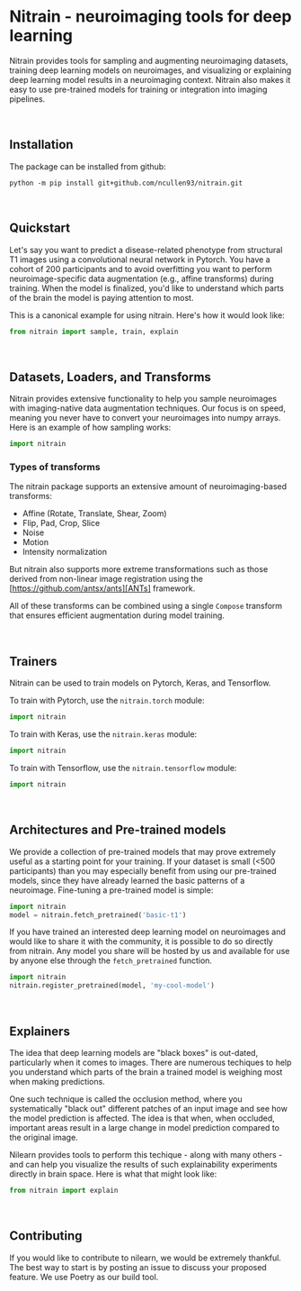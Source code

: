 # Nitrain - neuroimaging tools for deep learning

Nitrain provides tools for sampling and augmenting neuroimaging datasets, training deep learning models on neuroimages, and visualizing or explaining deep learning model results in a neuroimaging context. Nitrain also makes it easy to use pre-trained models for training or integration into imaging pipelines.

<br />

## Installation

The package can be installed from github:

```
python -m pip install git+github.com/ncullen93/nitrain.git
```

<br />

## Quickstart

Let's say you want to predict a disease-related phenotype from structural T1 images using a convolutional neural network in Pytorch. You have a cohort of 200 participants and to avoid overfitting you want to perform neuroimage-specific data augmentation (e.g., affine transforms) during training. When the model is finalized, you'd like to understand which parts of the brain the model is paying attention to most.

This is a canonical example for using nitrain. Here's how it would look like:

```python
from nitrain import sample, train, explain

```

<br />

## Datasets, Loaders, and Transforms

Nitrain provides extensive functionality to help you sample neuroimages with imaging-native data augmentation techniques. Our focus is on speed, meaning you never have to convert your neuroimages into numpy arrays. Here is an example of how sampling works:

```python
import nitrain

```

### Types of transforms

The nitrain package supports an extensive amount of neuroimaging-based transforms:

- Affine (Rotate, Translate, Shear, Zoom)
- Flip, Pad, Crop, Slice
- Noise
- Motion
- Intensity normalization

But nitrain also supports more extreme transformations such as those derived from non-linear image registration using the [https://github.com/antsx/ants][ANTs] framework.

All of these transforms can be combined using a single `Compose` transform that ensures efficient augmentation during model training.

<br />

## Trainers

Nitrain can be used to train models on Pytorch, Keras, and Tensorflow.

To train with Pytorch, use the `nitrain.torch` module:

```python
import nitrain
```

To train with Keras, use the `nitrain.keras` module:

```python
import nitrain
```

To train with Tensorflow, use the `nitrain.tensorflow` module:

```python
import nitrain
```

<br />

## Architectures and Pre-trained models

We provide a collection of pre-trained models that may prove extremely useful as a starting point for your training. If your dataset is small (<500 participants) than you may especially benefit from using our pre-trained models, since they have already learned the basic patterns of a neuroimage. Fine-tuning a pre-trained model is simple:

```python
import nitrain
model = nitrain.fetch_pretrained('basic-t1')
```

If you have trained an interested deep learning model on neuroimages and would like to share it with the community, it is possible to do so directly from nitrain. Any model you share will be hosted by us and available for use by anyone else through the `fetch_pretrained` function.

```python
import nitrain
nitrain.register_pretrained(model, 'my-cool-model')
```

<br />

## Explainers

The idea that deep learning models are "black boxes" is out-dated, particularly when it comes to images. There are numerous techiques to help you understand which parts of the brain a trained model is weighing most when making predictions.

One such technique is called the occlusion method, where you systematically "black out" different patches of an input image and see how the model prediction is affected. The idea is that when, when occluded, important areas result in a large change in model prediction compared to the original image.

Nilearn provides tools to perform this techique - along with many others - and can help you visualize the results of such explainability experiments directly in brain space. Here is what that might look like:

```python
from nitrain import explain
```

<br />

## Contributing

If you would like to contribute to nilearn, we would be extremely thankful. The best way to start is by posting an issue to discuss your proposed feature. We use Poetry as our build tool.
